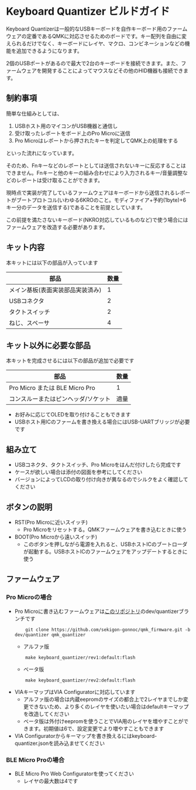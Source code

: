 # Keyboard Quantizer ビルドガイド
Keyboard Quantizerは一般的なUSBキーボードを自作キーボード用のファームウェアの定番であるQMKに対応させるためのボードです。キー配列を自由に変えられるだけでなく、キーボードにレイヤ、マクロ、コンビネーションなどの機能を追加できるようになります。

2個のUSBポートがあるので最大で2台のキーボードを接続できます。また、ファームウェアを開発することによってマウスなどその他のHID機器も接続できます。

## 制約事項
簡単な仕組みとしては、
1. USBホスト用のマイコンがUSB機器と通信し
1. 受け取ったレポートをボード上のPro Microに送信
1. Pro Microはレポートから押されたキーを判定してQMK上の処理をする

といった流れになっています。

そのため、Fnキーなどのレポートとしては送信されないキーに反応することはできません。Fnキーと他のキーの組み合わせにより入力されるキー/音量調整などのレポートは受け取ることができます。

現時点で実装が完了しているファームウェアはキーボードから送信されるレポートがブートプロトコル(いわゆる6KROのこと。モディファイア+予約(1byte)+6キー分のデータを送信する)であることを前提としています。

この前提を満たさないキーボード(NKRO対応しているものなど)で使う場合にはファームウェアを改造する必要があります。

## キット内容
本キットには以下の部品が入っています

|部品|数量|
|--|--|
|メイン基板(表面実装部品実装済み) |1
|USBコネクタ |2
|タクトスイッチ |2
|ねじ、スペーサ |4

## キット以外に必要な部品

本キットを完成させるには以下の部品が追加で必要です

|部品|数量|
|--|--|
|Pro Micro または BLE Micro Pro|1|
|コンスルーまたはピンヘッダ/ソケット|適量|

- お好みに応じてOLEDを取り付けることもできます
- USBホスト用ICのファームを書き換える場合にはUSB-UARTブリッジが必要です

## 組み立て
- USBコネクタ、タクトスイッチ、Pro Microをはんだ付けしたら完成です
- ケースが欲しい場合は添付の図面を参考にしてください
- バージョンによってLCDの取り付け向きが異なるのでシルクをよく確認してください

## ボタンの説明
- RST(Pro Microに近いスイッチ)
    - Pro Microをリセットする。QMKファームウェアを書き込むときに使う
- BOOT(Pro Microから遠いスイッチ)
    - このボタンを押しながら電源を入れると、USBホストICのブートローダが起動する。USBホストICのファームウェアをアップデートするときに使う

## ファームウェア
### Pro Microの場合
- Pro Microに書き込むファームウェアは[このリポジトリ](https://github.com/sekigon-gonnoc/qmk_firmware/tree/dev/quantizer)のdev/quantizerブランチです
    ```
        git clone https://github.com/sekigon-gonnoc/qmk_firmware.git -b dev/quantizer qmk_quantizer
    ```
    - アルファ版
    ```
        make keyboard_quantizer/rev1:default:flash
    ```
    - ベータ版
    ```
        make keyboard_quantizer/rev2:default:flash
    ```
- VIAキーマップはVIA Configuratorに対応しています
  - アルファ版の場合は内蔵eepromのサイズの都合上で2レイヤまでしか変更できないため、より多くのレイヤを使いたい場合はdefaultキーマップを改造してください
  - ベータ版は外付けeepromを使うことでVIA用のレイヤを増やすことができます。初期値は6で、設定変更でより増やすこともできます
- VIA Configuratorからキーマップを書き換えるにはkeyboard-quantizer.jsonを読み込ませてください

### BLE Micro Proの場合
- BLE Micro Pro Web Configuratorを使ってください
  - レイヤの最大数は4です
